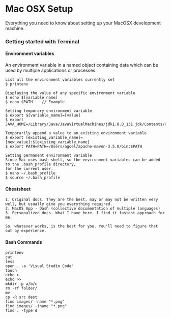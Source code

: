 # Mac OSX Setup

Everything you need to know about setting up your MacOSX development machine.

### Getting started with Terminal

#### Environment variables

An environment variable in a named object containing data which can be used by multiple applications or processes.

```
List all the environment variables currently set
$ printenv

Displaying the value of any specific environment variable
$ echo $[variable name]
$ echo $PATH    // Example

Setting temporary environment variable
$ export $[variable_name]=[value]
$ export JAVA_HOME=/Library/Java/JavaVirtualMachines/jdk1.8.0_131.jdk/Contents/Home

Temporarily append a value to an existing environment variable
$ export [existing_variable_name]=[new_value]:$[existing_variable_name]
$ export PATH=PATH=/Users/agoel/apache-maven-3.5.0/bin:$PATH

Setting permanent environment variable
Since Mac uses bash shell, so the environment variables can be added to the .bash_profile directory,
for the current user.
$ nano ~/.bash_profile
$ source ~/.bash_profile

```

#### Cheatsheet

```
1. Original docs. They are the best, may or may not be written very well, but usually give you everything required.
2. MacOS App - Dash (collective documentation of multiple languages)
3. Personalized docs. What I have here. I find it fastest approach for me.

So, whatever works, is the best for you. You'll need to figure that out by experience.
```

#### Bash Commands

```
printenv
cat
less
open . -a 'Visual Studio Code'
touch
echo >
echo >>
mkdir -p a/b/c
rm -rf folder/
mv
cp -R src dest
find images/ -name "*.png"
find images/ -iname "*.png"
find . -type d
```



